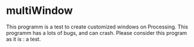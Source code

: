 # multiWindow
This programm is a test to create customized windows on Processing. This programm has a lots of bugs, and can crash. Please consider this program as it is : a test.
